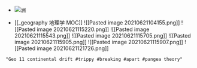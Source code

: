 - ![洲](https://media1.giphy.com/media/JEjyLjbuOjjYA/200.gif?cid=ecf05e47gtx3c8qmc98lludxnestap8fqgx29bqdvpp1dlnb&rid=200.gif&ct=g)

- [[_geography 地理学 MOC]]
![[Pasted image 20210621104155.png]]
![[Pasted image 20210621115220.png]]
![[Pasted image 20210621115543.png]]
![[Pasted image 20210621115705.png]]
![[Pasted image 20210621115905.png]]
![[Pasted image 20210621115907.png]]
![[Pasted image 20210621121726.png]]

```query
"Geo 11 continental drift #trippy #breaking #apart #pangea theory"
```